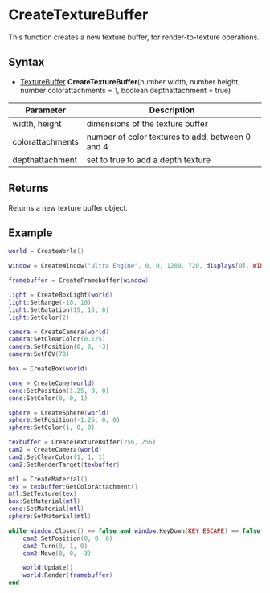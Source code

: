 # CreateTextureBuffer

This function creates a new texture buffer, for render-to-texture operations.

## Syntax

- [TextureBuffer](TextureBuffer.md) **CreateTextureBuffer**(number width, number height, number colorattachments = 1, boolean depthattachment = true)

| Parameter | Description |
|---|---|
| width, height | dimensions of the texture buffer |
| colorattachments | number of color textures to add, between 0 and 4 |
| depthattachment | set to true to add a depth texture |

## Returns

Returns a new texture buffer object.

## Example

```lua
world = CreateWorld()

window = CreateWindow("Ultra Engine", 0, 0, 1280, 720, displays[0], WINDOW_CENTER | WINDOW_TITLEBAR)

framebuffer = CreateFramebuffer(window)

light = CreateBoxLight(world)
light:SetRange(-10, 10)
light:SetRotation(15, 15, 0)
light:SetColor(2)

camera = CreateCamera(world)
camera:SetClearColor(0.125)
camera:SetPosition(0, 0, -3)
camera:SetFOV(70)

box = CreateBox(world)

cone = CreateCone(world)
cone:SetPosition(1.25, 0, 0)
cone:SetColor(0, 0, 1)

sphere = CreateSphere(world)
sphere:SetPosition(-1.25, 0, 0)
sphere:SetColor(1, 0, 0)

texbuffer = CreateTextureBuffer(256, 256)
cam2 = CreateCamera(world)
cam2:SetClearColor(1, 1, 1)
cam2:SetRenderTarget(texbuffer)

mtl = CreateMaterial()
tex = texbuffer:GetColorAttachment()
mtl:SetTexture(tex)
box:SetMaterial(mtl)
cone:SetMaterial(mtl)
sphere:SetMaterial(mtl)

while window:Closed() == false and window:KeyDown(KEY_ESCAPE) == false do
    cam2:SetPosition(0, 0, 0)
    cam2:Turn(0, 1, 0)
    cam2:Move(0, 0, -3)

    world:Update()
    world:Render(framebuffer)
end
```

